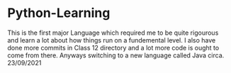 # Python-Learning
This is the first major Language which required me to be quite rigourous and learn a lot about how things run on a fundemental level.
I also have done more commits in Class 12 directory and a lot more code is ought to come from there.
Anyways switching to a new language called Java
circa. 23/09/2021
